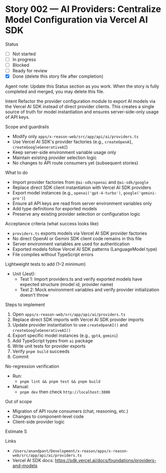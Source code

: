 # Story 002 — AI Providers: Centralize Model Configuration via Vercel AI SDK

Status
- [ ] Not started
- [ ] In progress
- [ ] Blocked
- [ ] Ready for review
- [x] Done (delete this story file after completion)

Agent note: Update this Status section as you work. When the story is fully completed and merged, you may delete this file.

Intent
Refactor the provider configuration module to export AI models via the Vercel AI SDK instead of direct provider clients. This creates a single source of truth for model instantiation and ensures server-side-only usage of API keys.

Scope and guardrails
- Modify only `apps/x-reason-web/src/app/api/ai/providers.ts`
- Use Vercel AI SDK's provider factories (e.g., `createOpenAI`, `createGoogleGenerativeAI`)
- Keep server-side environment variable usage only
- Maintain existing provider selection logic
- No changes to API route consumers yet (subsequent stories)

What to do
- Import provider factories from `@ai-sdk/openai` and `@ai-sdk/google`
- Replace direct SDK client instantiation with Vercel AI SDK providers
- Export model instances (e.g., `openai('gpt-4-turbo')`, `google('gemini-pro')`)
- Ensure all API keys are read from server environment variables only
- Add type definitions for exported models
- Preserve any existing provider selection or configuration logic

Acceptance criteria (what success looks like)
- `providers.ts` exports models via Vercel AI SDK provider factories
- No direct OpenAI or Gemini SDK client code remains in this file
- Server environment variables are used for authentication
- Exported models follow Vercel AI SDK patterns (LanguageModel type)
- File compiles without TypeScript errors

Lightweight tests to add (1–2 minimum)
- Unit (Jest):
  - Test 1: Import providers.ts and verify exported models have expected structure (model id, provider name)
  - Test 2: Mock environment variables and verify provider initialization doesn't throw

Steps to implement
1) Open `apps/x-reason-web/src/app/api/ai/providers.ts`
2) Replace direct SDK imports with Vercel AI SDK provider imports
3) Update provider instantiation to use `createOpenAI()` and `createGoogleGenerativeAI()`
4) Export specific model instances (e.g., `gpt4`, `gemini`)
5) Add TypeScript types from `ai` package
6) Write unit tests for provider exports
7) Verify `pnpm build` succeeds
8) Commit

No-regression verification
- Run:
  - `pnpm lint && pnpm test && pnpm build`
- Manual:
  - `pnpm dev` then check `http://localhost:3000`

Out of scope
- Migration of API route consumers (chat, reasoning, etc.)
- Changes to component-level code
- Client-side provider logic

Estimate
S

Links
- `/Users/anandpant/Development/x-reason/apps/x-reason-web/src/app/api/ai/providers.ts`
- Vercel AI SDK docs: https://sdk.vercel.ai/docs/foundations/providers-and-models